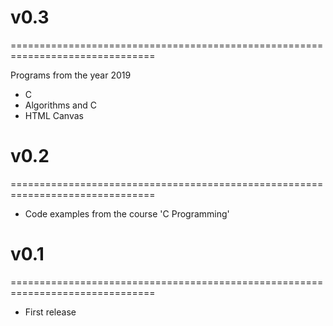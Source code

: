 # v0.3
===============================================================================

Programs from the year 2019
* C
* Algorithms and C
* HTML Canvas

# v0.2
===============================================================================
* Code examples from the course 'C Programming'

# v0.1
===============================================================================
* First release
